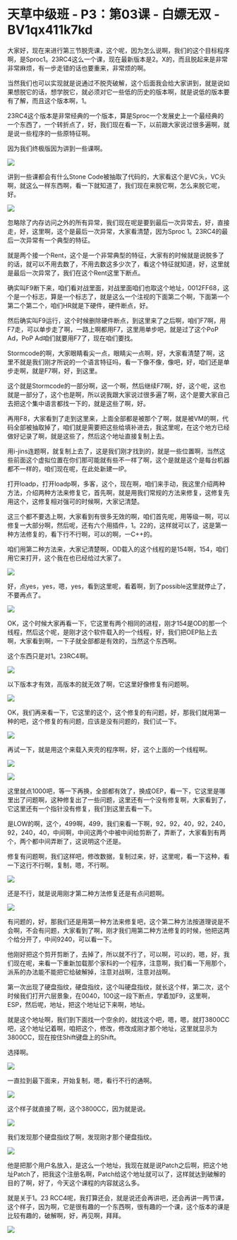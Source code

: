 # 天草中级班 - P3：第03课 - 白嫖无双 - BV1qx411k7kd

大家好，现在来进行第三节脱壳课，这个呢，因为怎么说啊，我们的这个目标程序啊，是Sproc1。23RC4这么一个课，现在最新版本是2。X的，而且脱起来是非常非常麻烦，有一步走错的话也要重来，非常烦的啊。

当然我们也可以实现就是说通过不脱壳破解，这个后面我会给大家讲到，就是说如果想脱它的话，想学脱它，就必须对它一些低的历史的版本啊，就是说低的版本要有了解，而且这个版本啊，1。

23RC4这个版本是非常经典的一个版本，算是Sproc一个发展史上一个最经典的一个东西了，一个转折点了，好，我们现在看一下，以前跟大家说过很多遍啊，就是说一些程序的一些原特征啊。

因为我们终极版因为讲到一些课啊。

![](img/a78ca1262efda8199e544db7b93f1623_1.png)

讲到一些课都会有什么Stone Code被抽取了代码的，大家看这个是VC头，VC头啊，就这么一样东西啊，看一下就知道了，我们现在来脱它啊，怎么来脱它呢，好。



![](img/a78ca1262efda8199e544db7b93f1623_3.png)

忽略除了内存访问之外的所有异常，我们现在呢是要到最后一次异常去，好，直接走，好，这里啊，这个是最后一次异常，大家看清楚，因为Sproc 1。23RC4的最后一次异常有一个典型的特征。

就是两个接一个Rent，这个是一个非常典型的特征，大家有的时候就是说脱多了的话，就可以不用去数了，不用去数这多少次了，看这个特征就知道，好，这里就是最后一次异常了，我们在这个Rent这里下断点。

确实叫F9断下来，咱们看对战里面，对战里面咱们也取这个地址，0012FF68，这个是一个标志，算是一个标志了，就是这么一个注视的下面第二个啊，下面第一个第二个第二个，咱们HR就是下硬件，硬件断点，好。

然后确实叫F9运行，这个时候删除硬件断点，到这里来了之后啊，咱们F7啊，用F7走，可以单步走了啊，一路上啊都用F7，这里用单步吧，就是过了这个PoP Ad，PoP Ad咱们就要用F7了，现在咱们要找。

Stormcode的啊，大家眼睛看尖一点，眼睛尖一点啊，好，大家看清楚了啊，这里不就是我们刚才所说的一个语言特征吗，看一下像不像，像吧，好，咱们还是单步走啊，就是F7啊，好，到这里。

这个就是Stormcode的一部分啊，这一个啊，然后继续F7啊，好，这个呢，这也就是一部分了，这个也是啊，所以说我跟大家说过很多遍了啊，这个是要大家自己去把这个集中语言都找一下的，就是这些了啊，好。

再用F8，大家看到了走到这里来，上面全部都是被那个了啊，就是被VM的啊，代码全部被抽取掉了，咱们就是需要把这些给填补进去，我这里呢，在这个地方已经做好记录了啊，就是这些了，然后这个地址直接复制上去。

用i-jins连题啊，就复制上去了，这是我们刚才找到的，就是一些位置啊，当然这些前面这个虚拟位置在你们那可能就有些不一样了啊，这个是就是这个是每台机器都不一样的，咱们现在呢，在此处新建一IP。

打开loadp，打开loadp啊，多客，这个，现在啊，咱们来手动，我这里介绍两种方法，介绍两种方法来修复它，首先啊，就是用我们常规的方法来修复，这修复先用这个，这修复相对强可的时候啊，大家记清楚。

这三个都不要选上啊，大家看到有很多无效的啊，咱们首先呢，用等级一啊，可以修复一大部分啊，然后呢，还有六个用插件，1。22的，这样就可以了，这是第一种方法修复的，看下行不行啊，可以的啊，一C++的。

咱们用第二种方法来，大家记清楚啊，OD载入的这个线程的是154啊，154，咱们用它来打开，这个我在也已经给过大家了。



![](img/a78ca1262efda8199e544db7b93f1623_5.png)

好，点yes，yes，嗯，yes，看到这里呢，看着啊，到了possible这里就停止了，不要再点了。

![](img/a78ca1262efda8199e544db7b93f1623_7.png)

OK，这个时候大家再看一下，它这里有两个相同的进程，刚才154是OD的那一个线程，然后这个呢，是刚才这个软件载入的一个线程，好，我们把OEP贴上去啊，大家看到啊，一下子就全部都是有效的，当然这个东西啊。

这个东西只是对1。23RC4啊。

![](img/a78ca1262efda8199e544db7b93f1623_9.png)

以下版本才有效，高版本的就无效了啊，它这里好像修复有问题啊。

![](img/a78ca1262efda8199e544db7b93f1623_11.png)

OK，我们再来看一下，它这里的这个，这个修复的有问题，好，那我们就用第一种的吧，这个修复的有问题，应该是没有问题的，我们试一下。



![](img/a78ca1262efda8199e544db7b93f1623_13.png)

再试一下，就是用这个来载入夹壳的程序啊，好，这个上面的一个线程啊。

![](img/a78ca1262efda8199e544db7b93f1623_15.png)

![](img/a78ca1262efda8199e544db7b93f1623_16.png)

这里就点1000吧，等一下再换，全部都有效了，换成OEP，看一下，它这里是哪里出了问题啊，这种修复出了一些问题，这里还有一个没有修复啊，大家看到了，它这里还有一个指针没有修复，我们到这里去看一下。

是LOW的啊，这个，499啊，499，我们来看一下啊，92，92，40，92，240，92，240，40，中间啊，中间这两个中被中间给剪断了，弄断了，大家看到有两个，两个都中间弄断了，这说明这个还是。

修复有问题啊，我们这样吧，修改数据，复制过来，好，这里呢，看一下这种，看一下这行不行啊，复制，嗯，不行啊。



![](img/a78ca1262efda8199e544db7b93f1623_18.png)

还是不行，就是说用刚才第二种方法修复还是有点问题啊。

![](img/a78ca1262efda8199e544db7b93f1623_20.png)

有问题的，好，那我们还是用第一种方法来修复吧，这个第二种方法按道理说是不会啊，不会有问题，大家看到了啊，刚才我们用第二种方法修复的时候，他把这两个给分开了，中间9240，可以看一下。

他刚好把这个剪开剪断了，去掉了，所以就不行了，可以啊，可以的，嗯，好，我们现在呢，来看一下重新加载那个家科的一个程序，注意啊，我们看一下用那个，派系的办法能不能把它给破解掉，注意对战啊，注意对战啊。

第一次出现了硬盘指纹，硬盘指纹，这个叫硬盘指纹，就长这个样，第二次，这个时候我们打开六层景象，在0040，100这一段下断点，学着加F9，这里啊，ESP，然后呢，地址，把这个地址记下来啊，地址。

就是这个地址啊，我们到下面找一个空余的，就找这个吧，嗯，嗯，就打3800CC吧，这个地址记着啊，咱把这个，修改，修改成刚才那个地址，这里就显示为3800CC，现在按住Shift键盘上的Shift。

选择啊。

![](img/a78ca1262efda8199e544db7b93f1623_22.png)

一直拉到最下面来，开始复制，嗯，看行不行的通啊。

![](img/a78ca1262efda8199e544db7b93f1623_24.png)

这个样子就直接了啊，这个3800CC，因为就是说。

![](img/a78ca1262efda8199e544db7b93f1623_26.png)

我们发现那个硬盘指纹了啊，发现刚才那个硬盘指纹。

![](img/a78ca1262efda8199e544db7b93f1623_28.png)

他是把那个用户名放入，是这么一个地址，我现在就是说Patch之后啊，把这个地址Patch了，把我这个注册名啊，Patch给这个地址就可以了，这样就达到破解的目的了啊，好了，今天这个课程的内容就这么多。

就是关于1。23 RCC4呢，我打算还会，就是说还会再讲吧，还会再讲一两节课，这个样子，因为啊，它是很有趣的一个东西啊，很有趣的一个课，这个版本的课是比较有趣的，破解啊，好，再见啊，拜拜。



![](img/a78ca1262efda8199e544db7b93f1623_30.png)